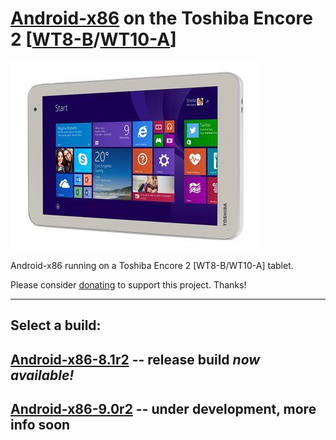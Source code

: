 # [Android-x86](https://www.android-x86.org) on the Toshiba Encore 2 [[WT8-B](https://www.toshiba.ca/productdetailpage.aspx?id=2147499291)/[WT10-A](https://support.dynabook.com/support/staticContentDetail?contentId=4012954)]

![icon](image.jpg)

Android-x86 running on a Toshiba Encore 2 [WT8-B/WT10-A] tablet.

Please consider [donating](https://paypal.me/djouija) to support this project. Thanks!

----------------------------------------------------------------------------------

## Select a build:

## [Android-x86-8.1r2](./Android-x86-8.1r5) -- release build _now available!_
## [Android-x86-9.0r2](./Android-x86-9.0r2) -- under development, more info soon
